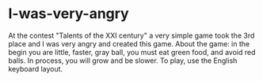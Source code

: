 # I-was-very-angry
At the contest "Talents of the XXI century" a very simple game took the 3rd place and I was very angry and created this game.
About the game: in the begin you are little, faster, gray ball, you must eat green food, and avoid red balls. In process, you will grow and be slower.
To play, use the English keyboard layout.
